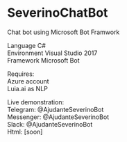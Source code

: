 # SeverinoChatBot
Chat bot using Microsoft Bot Framwork


Language C# <br/>
Environment Visual Studio 2017 <br/>
Framework Microsoft Bot <br/>

Requires: <br/>
Azure account <br/>
Luia.ai as NLP <br/>

Live demonstration: <br/>
Telegram: @AjudanteSeverinoBot <br/>
Messenger: @AjudanteSeverinoBot <br/>
Slack: @AjudanteSeverinoBot <br/>
Html: [soon]
